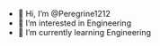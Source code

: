 - 👋 Hi, I’m @Peregrine1212
- 👀 I’m interested in Engineering
- 🌱 I’m currently learning Engineering

<!---
Peregrine1212/Peregrine1212 is a ✨ special ✨ repository because its `README.md` (this file) appears on your GitHub profile.
You can click the Preview link to take a look at your changes.
--->
